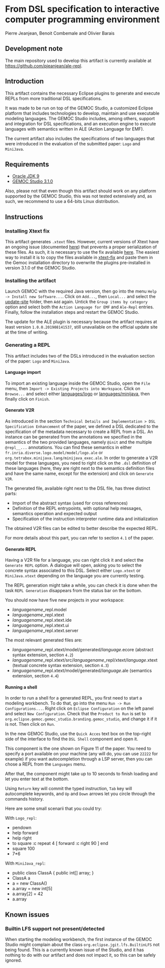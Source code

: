 # From DSL specification to interactive computer programming environment

Pierre Jeanjean, Benoit Combemale and Olivier Barais

## Development note

The main repository used to develop this artifact is currently available at https://github.com/pjeanjean/ale-repl.

## Introduction

This artifact contains the necessary Eclipse plugins to generate and execute REPLs from more traditional DSL specifications.

It was made to be run on top of the GEMOC Studio, a customized Eclipse platform that includes technologies to develop, maintain and use executable modeling languages.
The GEMOC Studio includes, among others, support and integration for DSL specifications, and an execution engine to execute languages with semantics written in ALE (Action Language for EMF).

The current artifact also includes the specifications of two languages that were introduced in the evaluation of the submitted paper: `Logo` and `MiniJava`.

## Requirements

- [Oracle JDK 9](https://www.oracle.com/technetwork/java/javase/downloads/java-archive-javase9-3934878.html)
- [GEMOC Studio 3.1.0](http://gemoc.org/studio_releases/eclipse_package/updatesite/2019/07/29/V3.1.0.html)

Also, please not that even though this artifact should work on any platform supported by the GEMOC Studio, this was not tested extensively and, as such, we recommend to use a 64-bits Linux distribution.

## Instructions

### Installing Xtext fix

This artifact generates `.xtext` files.
However, current versions of Xtext have an ongoing issue (documented [here](https://github.com/eclipse/xtext-core/issues/1093)) that prevents a proper serialization of these files.
As such, it is necessary to use the fix available [here](https://github.com/pjeanjean/xtext-core/tree/2.14-fix).
The easiest way to install it is to copy the files available in [xtext-fix](./xtext-fix) and paste them in the Gemoc installation directory to overwrite the plugins pre-installed in version 3.1.0 of the GEMOC Studio.

### Installing the artifact

Launch GEMOC with the required Java version, then go into the menu `Help -> Install new Software...`.
Click on `Add...`, then `Local...` and select the [update-site](./update-site) folder, then `Add` again.
Untick the `Group items by category` option and select both the `Action Language for EMF` and `Ale-Repl` entries.
Finally, follow the installation steps and restart the GEMOC Studio.

The update for the ALE plugin is necessary because the artifact requires at least version `1.0.0.201908141537`, still unavailable on the official update site at the time of writing.

### Generating a REPL

This artifact includes two of the DSLs introduced in the evaluation section of the paper: `Logo` and `MiniJava`.

#### Language import

To import an existing language inside the GEMOC Studio, open the `File` menu, then `Import -> Existing Projects into Workspace`.
Click on `Browse...` and select either [languages/logo](./languages/logo) or [languages/minijava](./languages/minijava), then finally click on `Finish`.

#### Generate V2R

As introduced in the section `Technical Details and Implementation > DSL Specification Enhancement` of the paper, we defined a DSL dedicated to the specification of the metadata necessary to create a REPL from a DSL.
An instance can be generated from the annotations we specified in the semantics of the two provided languages, namely `@init` and the multiple `@repl__...` annotations.
You can find these semantics in either `fr.inria.diverse.logo.model/model/logo.ale` or `org.tetrabox.minijava.lang/minijava_exec.ale`.
In order to generate a V2R model for these languages, you need to right click on the `.dsl` definition of these languages (here, they are right next to the semantics definition files and have the same name, except for the extension) and click on `Generate V2R`.

The generated file, available right next to the DSL file, has three distinct parts:
- Import of the abstract syntax (used for cross references)
- Definition of the REPL entrypoints, with optional help messages, semantics operation and expected output
- Specification of the instruction interpreter runtime data and initialization

The obtained V2R files can be edited to better describe the expected REPL.

For more details about this part, you can refer to section `4.1` of the paper.

#### Generate REPL

Having a V2R file for a language, you can right click it and select the `Generate REPL` option.
A dialogue will open, asking you to select the concrete syntax associated to this DSL.
Select either `Logo.xtext` or `MiniJava.xtext` depending on the language you are currently testing.

The REPL generation might take a while, you can check it is done when the task `REPL Generation` disappears from the status bar on the bottom.

You should now have five new projects in your workspace:
- *languagename*\_repl.model
- *languagename*\_repl.xtext
- *languagename*\_repl.xtext.ide
- *languagename*\_repl.xtext.ui
- *languagename*\_repl.xtext.server

The most relevant generated files are:
- *languagename*\_repl.xtext/model/generated/*language*.ecore (abstract syntax extension, section `4.2`)
- *languagename*\_repl.xtext/src/*languagename*\_repl/xtext/*language*.xtext (textual concrete syntax extension, section `4.3`)
- *languagename*\_repl.xtext/model/generated/*language*.ale (semantics extension, section `4.4`)

#### Running a shell

In order to run a shell for a generated REPL, you first need to start a modeling workbench.
To do that, go into the menu `Run -> Run Configurations...`.
Right click on `Eclipse Configuration` on the left panel and select `New Configuration`.
Check that the `Product to Run` is set to `org.eclipse.gemoc.gemoc_studio.branding.gemoc_studio`, and change it if it is not.
Then click on `Run`.

In the new GEMOC Studio, use the `Quick Acces` text box on the top-right side of the interface to find the `DSL Shell` component and open it.

This component is the one shown on Figure 11 of the paper.
You need to specify a port available on your machine (any will do, you can use `22222` for example) if you want autocompletion through a LSP server, then you can chose a REPL from the `Languages` menu.

After that, the component might take up to 10 seconds to finish loading and let you enter text at the bottom.

Using `Return` key will commit the typed instruction, `Tab` key will autocomplete keywords, and `Up` and `Down` arrows let you circle through the commands history.

Here are some small scenarii that you could try:

With `Logo_repl`:
- pendown
- help forward
- help right
- to square :c repeat 4 [ forward :c right 90 ] end
- square 100
- 7\*6

With `MiniJava_repl`:
- public class ClassA { public int[] array; }
- ClassA a
- a = new ClassA()
- a.array = new int[5]
- a.array[2] = 42
- a.array

## Known issues

### Builtin LFS support not present/detected

When starting the modeling workbench, the first instance of the GEMOC Studio might complain about the class `org.eclipse.jgit.lfs.BuiltinLFS` not being found.
This is a currently known issue of the Studio, and it has nothing to do with our artifact and does not impact it, so this can be safely ignored.

